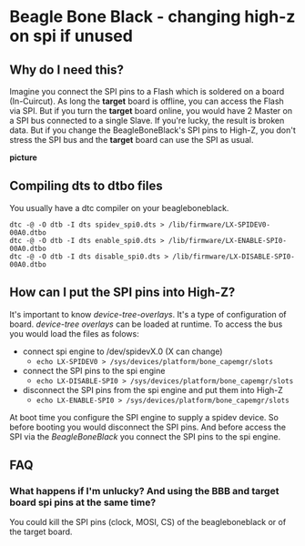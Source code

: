 # Beagle Bone Black - changing high-z on spi if unused

## Why do I need this?

Imagine you connect the SPI pins to a Flash which is soldered
on a board (In-Cuircut).
As long the **target** board is offline, you can access the Flash via SPI.
But if you turn the **target** board online, you would have 2 Master on a SPI
bus connected to a single Slave. If you're lucky, the result is broken data.
But if you change the BeagleBoneBlack's SPI pins to High-Z, you don't stress the SPI bus and the **target** board can use the SPI as usual.

**picture**

## Compiling dts to dtbo files

You usually have a dtc compiler on your beagleboneblack.

```
dtc -@ -O dtb -I dts spidev_spi0.dts > /lib/firmware/LX-SPIDEV0-00A0.dtbo
dtc -@ -O dtb -I dts enable_spi0.dts > /lib/firmware/LX-ENABLE-SPI0-00A0.dtbo
dtc -@ -O dtb -I dts disable_spi0.dts > /lib/firmware/LX-DISABLE-SPI0-00A0.dtbo
```

## How can I put the SPI pins into High-Z?

It's important to know *device-tree-overlays*. It's a type of configuration of board. *device-tree overlays* can be loaded at runtime.
To access the bus you would load the files as folows:

 * connect spi engine to /dev/spidevX.0 (X can change)
   * `echo LX-SPIDEV0 > /sys/devices/platform/bone_capemgr/slots`
 * connect the SPI pins to the spi engine
   * `echo LX-DISABLE-SPI0 > /sys/devices/platform/bone_capemgr/slots`
 * disconnect the SPI pins from the spi engine and put them into High-Z
   * `echo LX-ENABLE-SPI0 > /sys/devices/platform/bone_capemgr/slots`

At boot time you configure the SPI engine to supply a spidev device.
So before booting you would disconnect the SPI pins.
And before access the SPI via the *BeagleBoneBlack* you connect the SPI pins to the spi engine.


## FAQ

### What happens if I'm unlucky? And using the BBB and target board spi pins at the same time?

You could kill the SPI pins (clock, MOSI, CS) of the beagleboneblack or of the target board.
